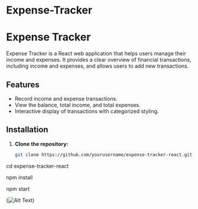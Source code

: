 # Expense-Tracker
# Expense Tracker

Expense Tracker is a React web application that helps users manage their income and expenses. It provides a clear overview of financial transactions, including income and expenses, and allows users to add new transactions.

## Features

- Record income and expense transactions.
- View the balance, total income, and total expenses.
- Interactive display of transactions with categorized styling.

## Installation

1. **Clone the repository:**

   ```bash
   git clone https://github.com/yourusername/expense-tracker-react.git


cd expense-tracker-react

npm install

npm start


(![Alt Text](expence-tracker.png))
